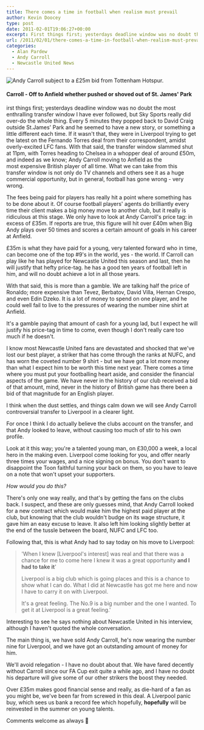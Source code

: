 ```yaml
---
title: There comes a time in football when realism must prevail
author: Kevin Doocey
type: post
date: 2011-02-01T19:06:27+00:00
excerpt: First things first; yesterdays deadline window was no doubt the most enthralling transfer window I have ever followed, but..
url: /2011/02/01/there-comes-a-time-in-football-when-realism-must-prevail/
categories:
  - Alan Pardew
  - Andy Carroll
  - Newcastle United News
---
```


![Andy Carroll subject to a £25m bid from Tottenham Hotspur.](https://www.tynetime.com/wp-content/uploads/2011/01/andy-carroll.jpg "Andy Carroll in action for NUFC")

#### Carroll - Off to Anfield whether pushed or shoved out of St. James' Park

irst things first; yesterdays deadline window was no doubt the most enthralling transfer window I have ever followed, but Sky Sports really did over-do the whole thing. Every 5 minutes they popped back to David Craig outside St.James' Park and he seemed to have a new story, or something a little different each time. If it wasn't that, they were in Liverpool trying to get the latest on the Fernando Torres deal from their correspondent, amidst overly-excited LFC fans. With that said, the transfer window slammed shut at 11pm, with Torres heading to Chelsea in a whopper deal of around £50m, and indeed as we know; Andy Carroll moving to Anfield as the most expensive British player of all time. What we can take from this transfer window is not only do TV channels and others see it as a huge commercial opportunity, but in general, football has gone wrong - very wrong.

The fees being paid for players has really hit a point where something has to be done about it. Of course football players' agents do brilliantly every time their client makes a big money move to another club, but it really is ridiculous at this stage. We only have to look at Andy Carroll's price tag: in excess of £35m. If reports are true, this figure will hit over £40m when Big Andy plays over 50 times and scores a certain amount of goals in his career at Anfield.

£35m is what they have paid for a young, very talented forward who in time, can become one of the top #9's in the world, yes - the world. If Carroll can play like he has played for Newcastle United this season and last, then he will justify that hefty price-tag. he has a good ten years of football left in him, and will no doubt achieve a lot in all those years.

With that said, this is more than a gamble. We are talking half the price of Ronaldo; more expensive than Tevez, Berbatov, David Villa, Hernan Crespo, and even Edin Dzeko. It is a lot of money to spend on one player, and he could well fail to live to the pressures of wearing the number nine shirt at Anfield.

It's a gamble paying that amount of cash for a young lad, but I expect he will justify his price-tag in time to come, even though I don't really care too much if he doesn't.

I know most Newcastle United fans are devastated and shocked that we've lost our best player, a striker that has come through the ranks at NUFC, and has worn the coveted number 9 shirt - but we have got a lot more money than what I expect him to be worth this time next year. There comes a time where you must put your footballing heart aside, and consider the financial aspects of the game. We have never in the history of our club received a bid of that amount, mind, never in the history of British game has there been a bid of that magnitude for an English player.

I think when the dust settles, and things calm down we will see Andy Carroll controversial transfer to Liverpool in a clearer light.

For once I think I do actually believe the clubs account on the transfer, and that Andy looked to leave, without causing too much of stir to his own profile.

Look at it this way; you're a talented young man, on £30,000 a week, a local hero in the making even. Liverpool come looking for you, and offer nearly three times your wages, and a nice signing on bonus. You don't want to disappoint the Toon faithful turning your back on them, so you have to leave on a note that won't upset your supporters.

_How would you do this?_

There's only one way really, and that's by getting the fans on the clubs back. I suspect, and these are only guesses mind, that Andy Carroll looked for a new contract which would make him the highest paid player at the club, but knowing that the club wouldn't budge on its wage structure, it gave him an easy excuse to leave. It also left him looking slightly better at the end of the tussle between the board, NUFC and LFC too.

Following that, this is what Andy had to say today on his move to Liverpool:

> 'When I knew [Liverpool's interest] was real and that there was a chance for me to come here I knew it was a great opportunity **and I had to take it**'
>
> Liverpool is a big club which is going places and this is a chance to show what I can do. What I did at Newcastle has got me here and now I have to carry it on with Liverpool.
>
> It's a great feeling. The No.9 is a big number and the one I wanted. To get it at Liverpool is a great feeling.'

Interesting to see he says nothing about Newcastle United in his interview, although I haven't quoted the whole conversation.

The main thing is, we have sold Andy Carroll, he's now wearing the number nine for Liverpool, and we have got an outstanding amount of money for him.

We'll avoid relegation - I have no doubt about that. We have fared decently without Carroll since our FA Cup exit quite a while ago, and I have no doubt his departure will give some of our other strikers the boost they needed.

Over £35m makes good financial sense and really, as die-hard of a fan as you might be, we've been far from screwed in this deal. A Liverpool panic buy, which sees us bank a record fee which hopefully, **hopefully** will be reinvested in the summer on young talents.

Comments welcome as always 🙂

